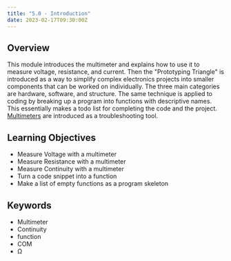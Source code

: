 ```yaml
---
title: "5.0 - Introduction"
date: 2023-02-17T09:30:00Z
---
```


## Overview

This module introduces the multimeter and explains how to use it to measure voltage, resistance, and current. Then the "Prototyping Triangle" is introduced as a way to simplify complex electronics projects into smaller components that can be worked on individually. The three main categories are hardware, software, and structure. The same technique is applied to coding by breaking up a program into functions with descriptive names. This essentially makes a todo list for completing the code and the project. [Multimeters](../../../../electronics/how-to-use-a-multimeter.md) are introduced as a troubleshooting tool.

## Learning Objectives

- Measure Voltage with a multimeter
- Measure Resistance with a multimeter
- Measure Continuity with a multimeter
- Turn a code snippet into a function
- Make a list of empty functions as a program skeleton

## Keywords

- Multimeter
- Continuity
- function
- COM
- Ω
